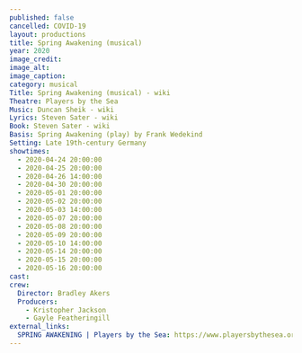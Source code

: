 ```yaml
---
published: false
cancelled: COVID-19
layout: productions
title: Spring Awakening (musical)
year: 2020
image_credit: 
image_alt:
image_caption:
category: musical
Title: Spring Awakening (musical) - wiki
Theatre: Players by the Sea
Music: Duncan Sheik - wiki
Lyrics: Steven Sater - wiki
Book: Steven Sater - wiki
Basis: Spring Awakening (play) by Frank Wedekind
Setting: Late 19th-century Germany
showtimes: 
  - 2020-04-24 20:00:00
  - 2020-04-25 20:00:00
  - 2020-04-26 14:00:00
  - 2020-04-30 20:00:00
  - 2020-05-01 20:00:00
  - 2020-05-02 20:00:00
  - 2020-05-03 14:00:00
  - 2020-05-07 20:00:00
  - 2020-05-08 20:00:00
  - 2020-05-09 20:00:00
  - 2020-05-10 14:00:00
  - 2020-05-14 20:00:00
  - 2020-05-15 20:00:00
  - 2020-05-16 20:00:00
cast:
crew:
  Director: Bradley Akers
  Producers: 
    - Kristopher Jackson
    - Gayle Featheringill
external_links:
  SPRING AWAKENING | Players by the Sea: https://www.playersbythesea.org/spring-awakening
---
```

